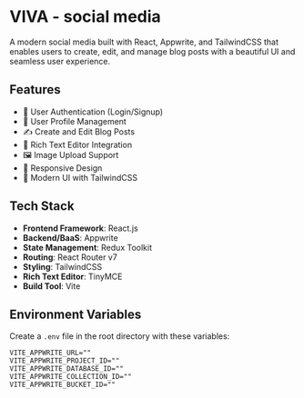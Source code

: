 # VIVA - social media

A modern social media built with React, Appwrite, and TailwindCSS that enables users to create, edit, and manage blog posts with a beautiful UI and seamless user experience.

## Features

- 🔐 User Authentication (Login/Signup)
- 👤 User Profile Management
- ✍️ Create and Edit Blog Posts
- 📝 Rich Text Editor Integration
- 🖼️ Image Upload Support
- 🎨 Responsive Design
- 🌙 Modern UI with TailwindCSS

## Tech Stack

- **Frontend Framework**: React.js
- **Backend/BaaS**: Appwrite
- **State Management**: Redux Toolkit
- **Routing**: React Router v7
- **Styling**: TailwindCSS
- **Rich Text Editor**: TinyMCE
- **Build Tool**: Vite

## Environment Variables

Create a `.env` file in the root directory with these variables:

```env
VITE_APPWRITE_URL=""
VITE_APPWRITE_PROJECT_ID=""
VITE_APPWRITE_DATABASE_ID=""
VITE_APPWRITE_COLLECTION_ID=""
VITE_APPWRITE_BUCKET_ID="" 
